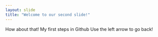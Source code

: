 ```yaml
---
layout: slide
title: "Welcome to our second slide!"
---
```

How about that! My first steps in Github
Use the left arrow to go back!
